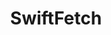 ---
title: SwiftFetch
headline: A HTTP library for Swift based on JS' fetch.
state: archived
feature: false
startDate: 06-05-2019
endDate: 07-27-2019
github: https://github.com/magnetardev/swiftfetch
languages: [swift]
---
